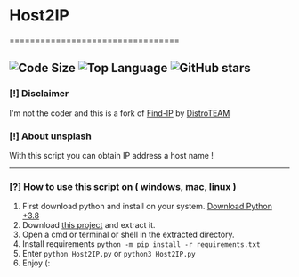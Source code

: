 # Host2IP

=================================

![Code Size](https://img.shields.io/github/languages/code-size/IHosseini083/Host2IP) ![Top Language](https://img.shields.io/github/languages/top/IHosseini083/Host2IP) ![GitHub stars](https://img.shields.io/github/stars/IHosseini083/Host2IP)
--------------------------------------------------------------------
### [!] Disclaimer
I'm not the coder and this is a fork of [Find-IP]("https://github.com/DistroTEAM/Find-IP") by [DistroTEAM]("https://github.com/DistroTEAM)

### [!] About unsplash
With this script you can obtain IP address a host name !

--------------------------------------------------------------------
### [?] How to use this script on ( windows, mac, linux )
1. First download python and install on your system. [Download Python +3.8](https://www.python.org/downloads/)
2. Download [this project](https://codeload.github.com/IHosseini083/Host2IP/zip/main) and extract it.
3. Open a cmd or terminal or shell in the extracted directory.
4. Install requirements `python -m pip install -r requirements.txt`
5. Enter `python Host2IP.py` or `python3 Host2IP.py`
6. Enjoy (:

